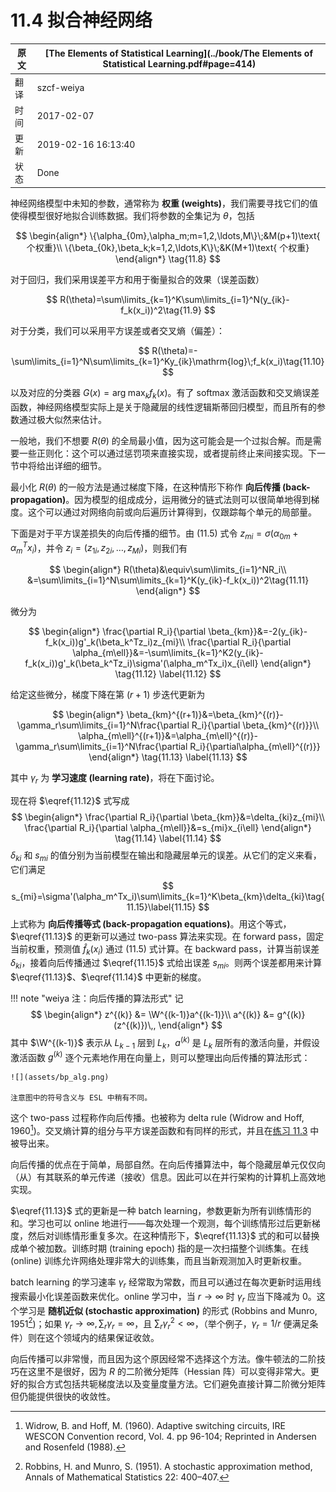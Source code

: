 # 11.4 拟合神经网络

| 原文   | [The Elements of Statistical Learning](../book/The Elements of Statistical Learning.pdf#page=414) |
| ---- | ---------------------------------------- |
| 翻译   | szcf-weiya                               |
| 时间   | 2017-02-07                               |
|更新|2019-02-16 16:13:40|
|状态|Done|

神经网络模型中未知的参数，通常称为 **权重 (weights)**，我们需要寻找它们的值使得模型很好地拟合训练数据。我们将参数的全集记为 $\theta$，包括

$$
\begin{align*}
\{\alpha_{0m},\alpha_m;m=1,2,\ldots,M\}\;&M(p+1)\text{ 个权重}\\
\{\beta_{0k},\beta_k;k=1,2,\ldots,K\}\;&K(M+1)\text{ 个权重}
\end{align*}                                  
\tag{11.8}
$$

对于回归，我们采用误差平方和用于衡量拟合的效果（误差函数）

$$
R(\theta)=\sum\limits_{k=1}^K\sum\limits_{i=1}^N(y_{ik}-f_k(x_i))^2\tag{11.9}
$$

对于分类，我们可以采用平方误差或者交叉熵（偏差）：

$$
R(\theta)=-\sum\limits_{i=1}^N\sum\limits_{k=1}^Ky_{ik}\mathrm{log}\;f_k(x_i)\tag{11.10}
$$

以及对应的分类器 $G(x)=\mathrm{arg\; max}_kf_k(x)$。有了 softmax 激活函数和交叉熵误差函数，神经网络模型实际上是关于隐藏层的线性逻辑斯蒂回归模型，而且所有的参数通过极大似然来估计。

一般地，我们不想要 $R(\theta)$ 的全局最小值，因为这可能会是一个过拟合解。而是需要一些正则化：这个可以通过惩罚项来直接实现，或者提前终止来间接实现。下一节中将给出详细的细节。

最小化 $R(\theta)$ 的一般方法是通过梯度下降，在这种情形下称作 **向后传播 (back-propagation)**。因为模型的组成成分，运用微分的链式法则可以很简单地得到梯度。这个可以通过对网络向前或向后遍历计算得到，仅跟踪每个单元的局部量。

下面是对于平方误差损失的向后传播的细节。由 (11.5) 式令 $z_{mi}=\sigma(\alpha_{0m}+\alpha_m^Tx_i)$，并令 $z_i=(z_{1i},z_{2i},\ldots,z_{Mi})$，则我们有

$$
\begin{align*}
R(\theta)&\equiv\sum\limits_{i=1}^NR_i\\
&=\sum\limits_{i=1}^N\sum\limits_{k=1}^K(y_{ik}-f_k(x_i))^2\tag{11.11}
\end{align*}
$$

微分为

$$
\begin{align*}
\frac{\partial R_i}{\partial \beta_{km}}&=-2(y_{ik}-f_k(x_i))g'_k(\beta_k^Tz_i)z_{mi}\\
\frac{\partial R_i}{\partial \alpha_{m\ell}}&=-\sum\limits_{k=1}^K2(y_{ik}-f_k(x_i))g'_k(\beta_k^Tz_i)\sigma'(\alpha_m^Tx_i)x_{i\ell}
\end{align*}
\tag{11.12}
\label{11.12}
$$

给定这些微分，梯度下降在第 $(r+1)$ 步迭代更新为

$$
\begin{align*}
\beta_{km}^{(r+1)}&=\beta_{km}^{(r)}-\gamma_r\sum\limits_{i=1}^N\frac{\partial R_i}{\partial \beta_{km}^{(r)}}\\
\alpha_{m\ell}^{(r+1)}&=\alpha_{m\ell}^{(r)}-\gamma_r\sum\limits_{i=1}^N\frac{\partial R_i}{\partial\alpha_{m\ell}^{(r)}}
\end{align*}
\tag{11.13}
\label{11.13}
$$

其中 $\gamma_r$ 为 **学习速度 (learning rate)**，将在下面讨论。

现在将 $\eqref{11.12}$ 式写成
$$
\begin{align*}
\frac{\partial R_i}{\partial \beta_{km}}&=\delta_{ki}z_{mi}\\
\frac{\partial R_i}{\partial \alpha_{m\ell}}&=s_{mi}x_{i\ell}
\end{align*}
\tag{11.14}
\label{11.14}
$$
$\delta_{ki}$ 和 $s_{mi}$ 的值分别为当前模型在输出和隐藏层单元的误差。从它们的定义来看，它们满足
$$
s_{mi}=\sigma'(\alpha_m^Tx_i)\sum\limits_{k=1}^K\beta_{km}\delta_{ki}\tag{11.15}\label{11.15}
$$
上式称为 **向后传播等式 (back-propagation equations)**。用这个等式，$\eqref{11.13}$ 的更新可以通过 two-pass 算法来实现。在 forward pass，固定当前权重，预测值 $\hat f_k(x_i)$ 通过 (11.5) 式计算。在 backward pass，计算当前误差 $\delta_{ki}$，接着向后传播通过 $\eqref{11.15}$ 式给出误差 $s_{mi}$。则两个误差都用来计算 $\eqref{11.13}$、$\eqref{11.14}$ 中更新的梯度。

!!! note "weiya 注：向后传播的算法形式"
    记
    $$
    \begin{align*}
    z^{(k)} &= \W^{(k-1)}a^{(k-1)}\\
    a^{(k)} &= g^{(k)}(z^{(k)})\,,
    \end{align*}
    $$
    其中 $\W^{(k-1)}$ 表示从 $L_{k-1}$ 层到 $L_k$，$a^{(k)}$ 是 $L_k$ 层所有的激活向量，并假设激活函数 $g^{(k)}$ 逐个元素地作用在向量上，则可以整理出向后传播的算法形式：
    
    ![](assets/bp_alg.png)

    注意图中的符号含义与 ESL 中稍有不同。

这个 two-pass 过程称作向后传播。也被称为 delta rule (Widrow and Hoff, 1960[^1])。交叉熵计算的组分与平方误差函数和有同样的形式，并且在[练习 11.3]() 中被导出来。

向后传播的优点在于简单，局部自然。在向后传播算法中，每个隐藏层单元仅仅向（从）有其联系的单元传递（接收）信息。因此可以在并行架构的计算机上高效地实现。

$\eqref{11.13}$ 式的更新是一种 batch learning，参数更新为所有训练情形的和。学习也可以 online 地进行——每次处理一个观测，每个训练情形过后更新梯度，然后对训练情形重复多次。在这种情形下，$\eqref{11.13}$ 式的和可以替换成单个被加数。训练时期 (training epoch) 指的是一次扫描整个训练集。在线 (online) 训练允许网络处理非常大的训练集，而且当新观测加入时更新权重。

batch learning 的学习速率 $\gamma_r$ 经常取为常数，而且可以通过在每次更新时运用线搜索最小化误差函数来优化。online 学习中，当 $r\rightarrow \infty$ 时 $\gamma_r$ 应当下降减为 0。这个学习是 **随机近似 (stochastic approximation)** 的形式 (Robbins and Munro, 1951[^2])；如果 $\gamma_r\rightarrow \infty,\sum_r\gamma_r=\infty$，且 $\sum_r\gamma_r^2<\infty$，（举个例子，$\gamma_r=1/r$ 便满足条件）则在这个领域内的结果保证收敛。

向后传播可以非常慢，而且因为这个原因经常不选择这个方法。像牛顿法的二阶技巧在这里不是很好，因为 $R$ 的二阶微分矩阵（Hessian 阵）可以变得非常大。更好的拟合方式包括共轭梯度法以及变量度量方法。它们避免直接计算二阶微分矩阵但仍能提供很快的收敛性。

[^1]: Widrow, B. and Hoff, M. (1960). Adaptive switching circuits, IRE WESCON Convention record, Vol. 4. pp 96-104; Reprinted in Andersen and Rosenfeld (1988).
[^2]: Robbins, H. and Munro, S. (1951). A stochastic approximation method, Annals of Mathematical Statistics 22: 400–407.
